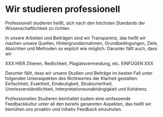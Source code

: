 <!---
   NAME - The NAME of this project is:
ethos

  FILE - The FILENAME of the current file is:
/v5a4.md

  CREATION - This project was CREATED on:
2017-01-28-16:15:00 UTC

  MODIFICATION - This project was last MODIFIED on:
2017-01-28-16:15:00 UTC

  VERSION - The current VERSION of this project is:
<git-commit-hash>-2017-01-28-16:15:00 UTC

  CREATOR(S) - This project was CREATED by:
Michael Czechowski, Martin Maga

  CONTACT - You can CONTACT the creator(s) or developer(s) of this project at:
E-Mail: mail@martinmaga.de

  COPYRIGHT - The COPYRIGHT holder of this project is:
COPYRIGHT (c) 2016 Martin Maga

  LICENSE - This project is LICENSED under the following license:
Martin Maga 2016 CC BY-SA 4.0 https://creativecommons.org

  SUBFILE – This is a SUBFILE! For more INFORMATION on this project go to:
/README.md
--->

# Wir studieren professionell

Professionell studieren heißt, sich nach den höchsten Standards der Wissenschaftlichkeit zu richten.

In unsere Arbeiten und Beiträgen sind wir Transparenz, das heißt wir machen unsere Quellen, Hintergrundannahmen, Grundbedingungen, Ziele, Absichten und Methoden so explizit wie möglich. Darunter fällt auch, dass wir 

XXX HIER Zitieren, Redlichkeit, Plagiatsvermeidung, etc. EINFÜGEN XXX

Darunter fällt, dass wir unsere Studien und Beiträge im besten Fall unter folgenden Unteraspekten des Richtwertes der Klarheit gestalten: Einfachheit, Exaktheit, Eindeutigkeit, Strukturiertheit, Unmissverständlichkeit, Interpretationsunabhängigkeit und Kohärenz.

Professionelles Studieren beinhaltet zudem eine umfassende Feedbackkultur unter all den bereits genannten Aspekten, das heißt wir bemühen uns proaktiv und initiativ Feedback einzuholen.
